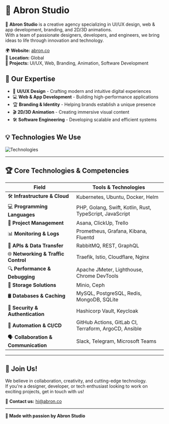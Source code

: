 # 🌟 Abron Studio

🚀 **Abron Studio** is a creative agency specializing in UI/UX design, web & app development, branding, and 2D/3D animations.  
With a team of passionate designers, developers, and engineers, we bring ideas to life through innovation and technology.

🌍 **Website:** [abron.co](https://abron.co)  
📍 **Location:** Global  
💼 **Projects:** UI/UX, Web, Branding, Animation, Software Development  

## 📌 Our Expertise
- 🎨 **UI/UX Design** - Crafting modern and intuitive digital experiences  
- 💻 **Web & App Development** - Building high-performance applications  
- 🏆 **Branding & Identity** - Helping brands establish a unique presence  
- 🎬 **2D/3D Animation** - Creating immersive visual content  
- 🛠 **Software Engineering** - Developing scalable and efficient systems  

## 💡 Technologies We Use
![Technologies](https://skillicons.dev/icons?i=swift,php,laravel,js,ts,kotlin,flutter,rust,go,mysql,mongodb,redis,wordpress)

---

## 🏆 **Core Technologies & Competencies**

| **Field** | **Tools & Technologies** |
|-----------|--------------------------|
| 🛠 **Infrastructure & Cloud** | Kubernetes, Ubuntu, Docker, Helm |
| 💻 **Programming Languages** | PHP, Golang, Swift, Kotlin, Rust, TypeScript, JavaScript |
| 📂 **Project Management** | Asana, ClickUp, Trello |
| 📊 **Monitoring & Logs** | Prometheus, Grafana, Kibana, Fluentd |
| 🔗 **APIs & Data Transfer** | RabbitMQ, REST, GraphQL |
| 🌐 **Networking & Traffic Control** | Traefik, Istio, Cloudflare, Nginx |
| 🔍 **Performance & Debugging** | Apache JMeter, Lighthouse, Chrome DevTools |
| 📁 **Storage Solutions** | Minio, Ceph |
| 🛢 **Databases & Caching** | MySQL, PostgreSQL, Redis, MongoDB, SQLite |
| 🔐 **Security & Authentication** | Hashicorp Vault, Keycloak |
| 🔄 **Automation & CI/CD** | GitHub Actions, GitLab CI, Terraform, ArgoCD, Ansible |
| 🗣 **Collaboration & Communication** | Slack, Telegram, Microsoft Teams |

---

## 🤝 Join Us!
We believe in collaboration, creativity, and cutting-edge technology.  
If you're a designer, developer, or tech enthusiast looking to work on exciting projects, get in touch with us!  

🔗 **Contact us:** [hi@abron.co](mailto:hi@abron.co)

---
**💖 Made with passion by Abron Studio**
